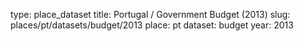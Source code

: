 type: place_dataset
title: Portugal / Government Budget (2013)
slug: places/pt/datasets/budget/2013
place: pt
dataset: budget
year: 2013
